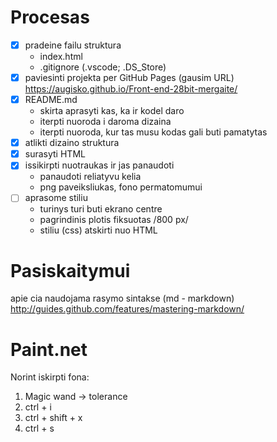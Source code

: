 # Procesas

- [x] pradeine failu struktura
    - index.html
    - .gitignore (.vscode; .DS_Store)
- [x] paviesinti projekta per GitHub Pages (gausim URL)
    https://augisko.github.io/Front-end-28bit-mergaite/
- [x] README.md
    - skirta aprasyti kas, ka ir kodel daro
    - iterpti nuoroda i daroma dizaina
    - iterpti nuoroda, kur tas musu kodas gali buti pamatytas
- [x] atlikti dizaino struktura
- [x] surasyti HTML
- [x] issikirpti nuotraukas ir jas panaudoti
    - panaudoti reliatyvu kelia
    - png paveiksliukas, fono permatomumui
- [ ] aprasome stiliu
    - turinys turi buti ekrano centre
    - pagrindinis plotis fiksuotas /800 px/
    - stiliu (css) atskirti nuo HTML



# Pasiskaitymui

apie cia naudojama rasymo sintakse (md - markdown)
http://guides.github.com/features/mastering-markdown/

# Paint.net
Norint iskirpti fona:

1. Magic wand -> tolerance
2. ctrl + i
3. ctrl + shift + x
4. ctrl + s
